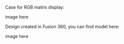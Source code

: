 Case for RGB matrix display:

image here

Design created in Fusion 360, you can find model here:

image here



